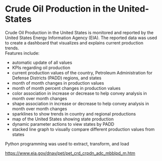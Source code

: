 # Crude Oil Production in the United-States
Crude Oil Production in the United States is monitored and reported by the United States Energy Information Agency (EIA).  The reported data was used to create a dashboard that visualizes and explains current production trends.  
Features include:
  - automatic update of all values
  - KPIs regarding oil production
  - current production values of the country, Petroleum Administration for Defense Districts (PADD) regions, and states
  - month of month changes in production values
  - month of month percent changes in production values
  - color association in increase or decrease to help convey analysis in month over month changes
  - shape association in increase or decrease to help convey analysis in month over month changes
  - sparklines to show trends in country and regional productions
  - map of the United States showing state production
  - dynamic parameter actions to view states by PADD
  - stacked line graph to visually compare different production values from states
  
 Python programming was used to extract, transform, and load 
  
  
  https://www.eia.gov/dnav/pet/pet_crd_crpdn_adc_mbblpd_m.htm
